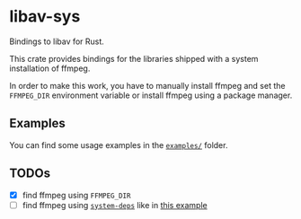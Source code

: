 # libav-sys

Bindings to libav for Rust.

This crate provides bindings for the libraries shipped with a
system installation of ffmpeg.

In order to make this work, you have to manually install ffmpeg and set the
`FFMPEG_DIR` environment variable or install ffmpeg using a package manager.

## Examples

You can find some usage examples in the [`examples/`](./examples/) folder.

## TODOs

- [x] find ffmpeg using `FFMPEG_DIR`
- [ ] find ffmpeg using [`system-deps`](https://crates.io/crates/system-deps) like in [this example](https://github.com/rust-av/libav-rs/tree/master/libav-sys)